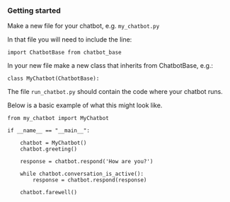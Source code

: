 ### Getting started

Make a new file for your chatbot, e.g. `my_chatbot.py`

In that file you will need to include the line: 
```
import ChatbotBase from chatbot_base
```

In your new file make a new class that inherits from ChatbotBase, e.g.:
```
class MyChatbot(ChatbotBase):
```

The file `run_chatbot.py` should contain the code where your chatbot runs. 

Below is a basic example of what this might look like.

```
from my_chatbot import MyChatbot

if __name__ == "__main__":
    
    chatbot = MyChatbot()
    chatbot.greeting()

    response = chatbot.respond('How are you?')

    while chatbot.conversation_is_active():
        response = chatbot.respond(response)
    
    chatbot.farewell()
```




